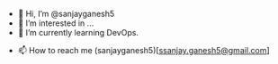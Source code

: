 - 👋 Hi, I’m @sanjayganesh5
- 👀 I’m interested in ...
- 🌱 I’m currently learning DevOps.
<!-- - 💞️ I’m looking to collaborate on  -->
- 📫 How to reach me (sanjayganesh5)[ssanjay.ganesh5@gmail.com]

<!---
sanjayganesh5/sanjayganesh5 is a ✨ special ✨ repository because its `README.md` (this file) appears on your GitHub profile.
You can click the Preview link to take a look at your changes.
--->
